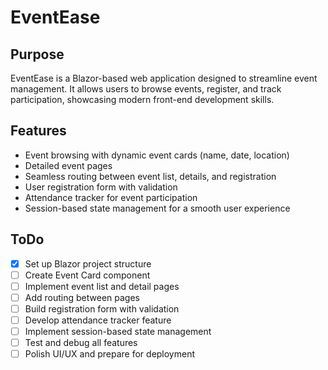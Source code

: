 # EventEase

## Purpose
EventEase is a Blazor-based web application designed to streamline event management. It allows users to browse events, register, and track participation, showcasing modern front-end development skills.

## Features
- Event browsing with dynamic event cards (name, date, location)
- Detailed event pages
- Seamless routing between event list, details, and registration
- User registration form with validation
- Attendance tracker for event participation
- Session-based state management for a smooth user experience

## ToDo
- [x] Set up Blazor project structure
- [ ] Create Event Card component
- [ ] Implement event list and detail pages
- [ ] Add routing between pages
- [ ] Build registration form with validation
- [ ] Develop attendance tracker feature
- [ ] Implement session-based state management
- [ ] Test and debug all features
- [ ] Polish UI/UX and prepare for deployment
